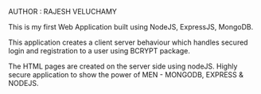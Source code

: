 AUTHOR : RAJESH VELUCHAMY	

This is my first Web Application built using NodeJS, ExpressJS, MongoDB. 

This application creates a client server behaviour which handles secured login and registration to a user using BCRYPT package. 

The HTML pages are created on the server side using nodeJS. Highly secure application to show the power of MEN - MONGODB, EXPRESS & NODEJS. 


